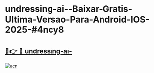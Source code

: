 # undressing-ai--Baixar-Gratis-Ultima-Versao-Para-Android-IOS-2025-#4ncy8

# <h2><a href="https://ainizakaria.my?title=undressing-ai-&ref=24M">🔗👉 🔴 undressing-ai-</a></h2>

[![acn](https://github.com/user-attachments/assets/0f9c940e-d8b0-45ae-aac7-cd30a18b3e1c)](https://ainizakaria.my?title=undressing-ai-&ref=24M)

